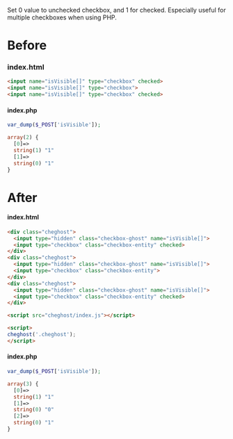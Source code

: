 Set 0 value to unchecked checkbox, and 1 for checked.
Especially useful for multiple checkboxes when using PHP.

# Before

### index.html
```html
<input name="isVisible[]" type="checkbox" checked>
<input name="isVisible[]" type="checkbox">
<input name="isVisible[]" type="checkbox" checked>
```

#### index.php
```php
var_dump($_POST['isVisible']);
```

```php
array(2) {
  [0]=>
  string(1) "1"
  [1]=>
  string(0) "1"
}
```

# After

#### index.html
```html
<div class="cheghost">
  <input type="hidden" class="checkbox-ghost" name="isVisible[]">
  <input type="checkbox" class="checkbox-entity" checked>
</div>
<div class="cheghost">
  <input type="hidden" class="checkbox-ghost" name="isVisible[]">
  <input type="checkbox" class="checkbox-entity">
</div>
<div class="cheghost">
  <input type="hidden" class="checkbox-ghost" name="isVisible[]">
  <input type="checkbox" class="checkbox-entity" checked>
</div>
```

```html
<script src="cheghost/index.js"></script>
```

```html
<script>
cheghost('.cheghost');
</script>
```

#### index.php
```php
var_dump($_POST['isVisible']);
```

```php
array(3) {
  [0]=>
  string(1) "1"
  [1]=>
  string(0) "0"
  [2]=>
  string(0) "1"
}
```
